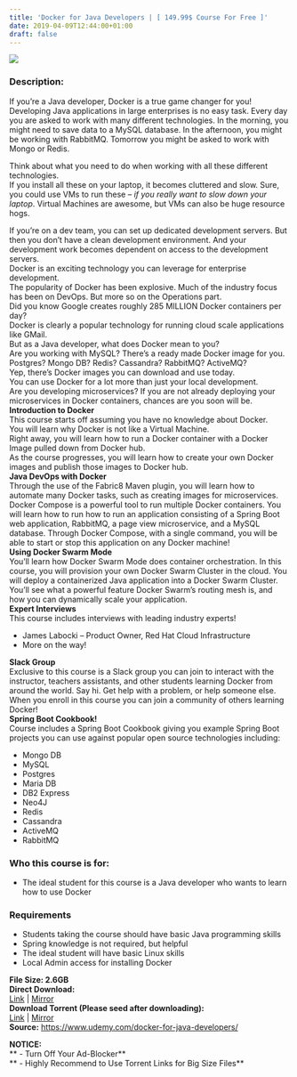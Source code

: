 ```yaml
---
title: 'Docker for Java Developers | [ 149.99$ Course For Free ]'
date: 2019-04-09T12:44:00+01:00
draft: false
---
```


  

**[![](https://1.bp.blogspot.com/-LMIYd75v0PU/XKyEpvkqh-I/AAAAAAAABeY/R3xYc46V9okKc8bDjG8KolJxTH7G75lwgCLcBGAs/s640/Docker-for-Java-Developers.jpg)](https://1.bp.blogspot.com/-LMIYd75v0PU/XKyEpvkqh-I/AAAAAAAABeY/R3xYc46V9okKc8bDjG8KolJxTH7G75lwgCLcBGAs/s1600/Docker-for-Java-Developers.jpg)**

  
  

### Description:

If you’re a Java developer, Docker is a true game changer for you!  
Developing Java applications in large enterprises is no easy task. Every day you are asked to work with many different technologies. In the morning, you might need to save data to a MySQL database. In the afternoon, you might be working with RabbitMQ. Tomorrow you might be asked to work with Mongo or Redis.  

Think about what you need to do when working with all these different technologies.  
If you install all these on your laptop, it becomes cluttered and slow. Sure, you could use VMs to run these – _if you really want to slow down your laptop_. Virtual Machines are awesome, but VMs can also be huge resource hogs.  

If you’re on a dev team, you can set up dedicated development servers. But then you don’t have a clean development environment. And your development work becomes dependent on access to the development servers.  
Docker is an exciting technology you can leverage for enterprise development.  
The popularity of Docker has been explosive. Much of the industry focus has been on DevOps. But more so on the Operations part.  
Did you know Google creates roughly 285 MILLION Docker containers per day?  
Docker is clearly a popular technology for running cloud scale applications like GMail.  
But as a Java developer, what does Docker mean to you?  
Are you working with MySQL? There’s a ready made Docker image for you.  
Postgres? Mongo DB? Redis? Cassandra? RabbitMQ? ActiveMQ?  
Yep, there’s Docker images you can download and use today.  
You can use Docker for a lot more than just your local development.  
Are you developing microservices? If you are not already deploying your microservices in Docker containers, chances are you soon will be.  
**Introduction to Docker**  
This course starts off assuming you have no knowledge about Docker.  
You will learn why Docker is not like a Virtual Machine.  
Right away, you will learn how to run a Docker container with a Docker Image pulled down from Docker hub.  
As the course progresses, you will learn how to create your own Docker images and publish those images to Docker hub.  
**Java DevOps with Docker**  
Through the use of the Fabric8 Maven plugin, you will learn how to automate many Docker tasks, such as creating images for microservices.  
Docker Compose is a powerful tool to run multiple Docker containers. You will learn how to run how to run an application consisting of a Spring Boot web application, RabbitMQ, a page view microservice, and a MySQL database. Through Docker Compose, with a single command, you will be able to start or stop this application on any Docker machine!  
**Using Docker Swarm Mode**  
You’ll learn how Docker Swarm Mode does container orchestration. In this course, you will provision your own Docker Swarm Cluster in the cloud. You will deploy a containerized Java application into a Docker Swarm Cluster. You’ll see what a powerful feature Docker Swarm’s routing mesh is, and how you can dynamically scale your application.  
**Expert Interviews**  
This course includes interviews with leading industry experts!  

*   James Labocki – Product Owner, Red Hat Cloud Infrastructure
*   More on the way!

**Slack Group**  
Exclusive to this course is a Slack group you can join to interact with the instructor, teachers assistants, and other students learning Docker from around the world. Say hi. Get help with a problem, or help someone else. When you enroll in this course you can join a community of others learning Docker!  
**Spring Boot Cookbook!**  
Course includes a Spring Boot Cookbook giving you example Spring Boot projects you can use against popular open source technologies including:  

*   Mongo DB
*   MySQL
*   Postgres
*   Maria DB
*   DB2 Express
*   Neo4J
*   Redis
*   Cassandra
*   ActiveMQ
*   RabbitMQ

### Who this course is for:

*   The ideal student for this course is a Java developer who wants to learn how to use Docker

### Requirements

*   Students taking the course should have basic Java programming skills
*   Spring knowledge is not required, but helpful
*   The ideal student will have basic Linux skills
*   Local Admin access for installing Docker

**File Size: 2.6GB**  
**Direct Download:**  
[Link](http://crowdurl.com/DockerforJavalink1) | [Mirror](http://crowdurl.com/DockerforJavalink2)  
**Download Torrent (Please seed after downloading):**  
[Link](http://crowdurl.com/DockerforJavatorrent1) | [Mirror](http://crowdurl.com/DockerforJavatorrent2)  
**Source:** https://www.udemy.com/docker-for-java-developers/  

**NOTICE:**  
** - Turn Off Your Ad-Blocker**  
** - Highly Recommend to Use Torrent Links for Big Size Files**